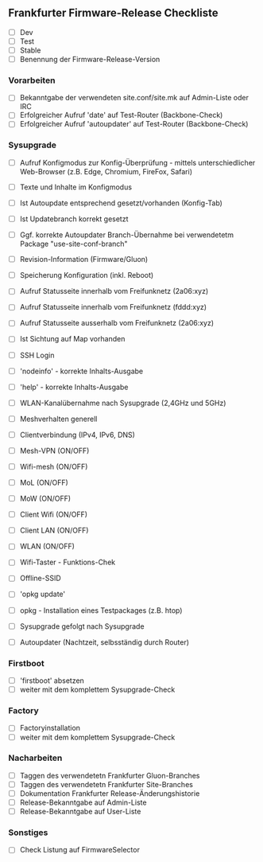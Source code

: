 ## Frankfurter Firmware-Release Checkliste
- [ ] Dev
- [ ] Test
- [ ] Stable
- [ ] Benennung der Firmware-Release-Version

### Vorarbeiten
- [ ] Bekanntgabe der verwendeten site.conf/site.mk auf Admin-Liste oder IRC
- [ ] Erfolgreicher Aufruf 'date' auf Test-Router (Backbone-Check)
- [ ] Erfolgreicher Aufruf 'autoupdater' auf Test-Router (Backbone-Check)

### Sysupgrade 
- [ ] Aufruf Konfigmodus zur Konfig-Überprüfung - mittels unterschiedlicher Web-Browser (z.B. Edge, Chromium, FireFox, Safari)
- [ ] Texte und Inhalte im Konfigmodus
- [ ] Ist Autoupdate entsprechend gesetzt/vorhanden (Konfig-Tab)
- [ ] Ist Updatebranch korrekt gesetzt 
- [ ] Ggf. korrekte Autoupdater Branch-Übernahme bei verwendetetm Package "use-site-conf-branch"
- [ ] Revision-Information (Firmware/Gluon)
- [ ] Speicherung Konfiguration (inkl. Reboot)
- [ ] Aufruf Statusseite innerhalb vom Freifunknetz (2a06:xyz)
- [ ] Aufruf Statusseite innerhalb vom Freifunknetz (fddd:xyz)
- [ ] Aufruf Statusseite ausserhalb vom Freifunknetz (2a06:xyz)
- [ ] Ist Sichtung auf Map vorhanden 
- [ ] SSH Login
- [ ] 'nodeinfo' - korrekte Inhalts-Ausgabe
- [ ] 'help' - korrekte Inhalts-Ausgabe
- [ ] WLAN-Kanalübernahme nach Sysupgrade (2,4GHz und 5GHz)
- [ ] Meshverhalten generell
- [ ] Clientverbindung (IPv4, IPv6, DNS)
- [ ] Mesh-VPN (ON/OFF)
- [ ] Wifi-mesh (ON/OFF)
- [ ] MoL (ON/OFF)
- [ ] MoW (ON/OFF)
- [ ] Client Wifi (ON/OFF)
- [ ] Client LAN (ON/OFF)
- [ ] WLAN (ON/OFF)
- [ ] Wifi-Taster - Funktions-Chek
- [ ] Offline-SSID
- [ ] 'opkg update'
- [ ] opkg - Installation eines Testpackages (z.B. htop)
- [ ] Sysupgrade gefolgt nach Sysupgrade
- [ ] Autoupdater (Nachtzeit, selbsständig durch Router)


### Firstboot
- [ ] 'firstboot' absetzen
- [ ] weiter mit dem komplettem Sysupgrade-Check

### Factory
- [ ] Factoryinstallation
- [ ] weiter mit dem komplettem Sysupgrade-Check

### Nacharbeiten
- [ ] Taggen des verwendetetn Frankfurter Gluon-Branches
- [ ] Taggen des verwendetetn Frankfurter Site-Branches
- [ ] Dokumentation Frankfurter Release-Änderungshistorie
- [ ] Release-Bekanntgabe auf Admin-Liste
- [ ] Release-Bekanntgabe auf User-Liste

### Sonstiges
- [ ] Check Listung auf FirmwareSelector
